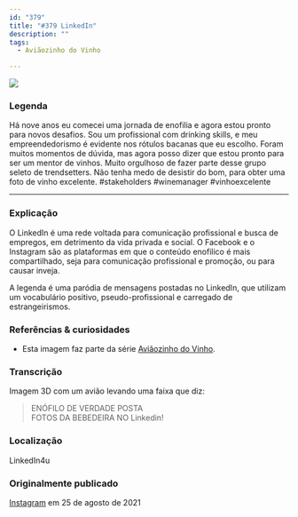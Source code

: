 ```yaml
---
id: "379"
title: "#379 LinkedIn"
description: ""
tags:
  - Aviãozinho do Vinho

---
```


![](https://bebiodicionario-com.s3.amazonaws.com/media/posts/202108/240412249_4241894499232890_2709482342283944059_n_18248712007057285.jpg)

### Legenda

Há nove anos eu comecei uma jornada de enofilia e agora estou pronto para novos desafios. Sou um profissional com drinking skills, e meu empreendedorismo é evidente nos rótulos bacanas que eu escolho. Foram muitos momentos de dúvida, mas agora posso dizer que estou pronto para ser um mentor de vinhos. Muito orgulhoso de fazer parte desse grupo seleto de trendsetters. Não tenha medo de desistir do bom, para obter uma foto de vinho excelente. #stakeholders #winemanager #vinhoexcelente

---

### Explicação
O LinkedIn é uma rede voltada para comunicação profissional e busca de empregos, em detrimento da vida privada e social. O Facebook e o Instagram são as plataformas em que o conteúdo enofilico é mais compartilhado, seja para comunicação profissional e promoção, ou para causar inveja.

A legenda é uma paródia de mensagens postadas no LinkedIn, que utilizam um vocabulário positivo, pseudo-profissional e carregado de estrangeirismos.

### Referências & curiosidades

- Esta imagem faz parte da série [Aviãozinho do Vinho](/docs/tags/aviaozinho-do-vinho).

### Transcrição
Imagem 3D com um avião levando uma faixa que diz:

> ENÓFILO DE VERDADE POSTA  
> FOTOS DA BEBEDEIRA NO Linkedin!

### Localização

LinkedIn4u

### Originalmente publicado

[Instagram](https://www.instagram.com/p/CTAEGpfLy8x/) em 25 de agosto de 2021
